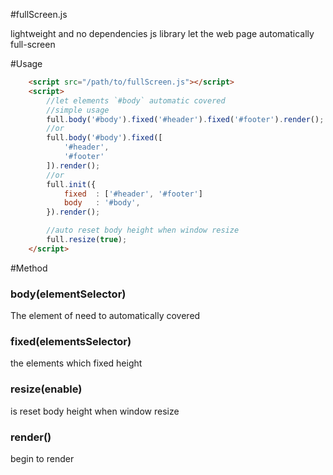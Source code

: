 #fullScreen.js

lightweight and no dependencies js library let the web page automatically full-screen

#Usage

```html
    <script src="/path/to/fullScreen.js"></script>
    <script>
        //let elements `#body` automatic covered
        //simple usage
        full.body('#body').fixed('#header').fixed('#footer').render();
        //or
        full.body('#body').fixed([
            '#header',
            '#footer'
        ]).render();
        //or
        full.init({
            fixed  : ['#header', '#footer']
            body   : '#body',
        }).render();

        //auto reset body height when window resize
        full.resize(true);
    </script>
```

#Method

### body(elementSelector)

The element of need to automatically covered

### fixed(elementsSelector)

the elements which fixed height

### resize(enable)

is reset body height when window resize

### render()

begin to render
